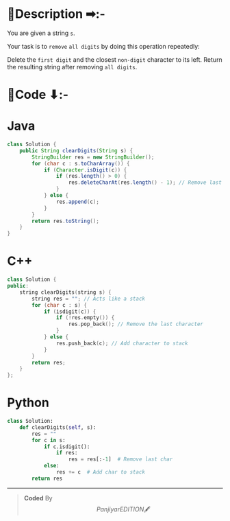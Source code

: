 # 📍Description ➡:-
<!-- Describe your first thoughts on how to solve this problem. -->
You are given a string `s`.

Your task is to `remove` `all digits` by doing this operation repeatedly:

Delete the `first digit` and the closest `non-digit` character to its left.
Return the resulting string after removing `all digits`.


# 📝Code ⬇:-



# Java
```java []
class Solution {
    public String clearDigits(String s) {
        StringBuilder res = new StringBuilder();
        for (char c : s.toCharArray()) {
            if (Character.isDigit(c)) {
                if (res.length() > 0) {
                    res.deleteCharAt(res.length() - 1); // Remove last char
                }
            } else {
                res.append(c);
            }
        }
        return res.toString();
    }
}

```

# C++
``` cpp []
class Solution {
public:
    string clearDigits(string s) {
        string res = ""; // Acts like a stack
        for (char c : s) {
            if (isdigit(c)) {
                if (!res.empty()) {
                    res.pop_back(); // Remove the last character
                }
            } else {
                res.push_back(c); // Add character to stack
            }
        }
        return res;
    }
};
```

# Python
``` python []
class Solution:
    def clearDigits(self, s):
        res = ""
        for c in s:
            if c.isdigit():
                if res:
                    res = res[:-1]  # Remove last char
            else:
                res += c  # Add char to stack
        return res  
```

---

>    **Coded** By $$Panjiyar EDITION 🖋  $$

               
